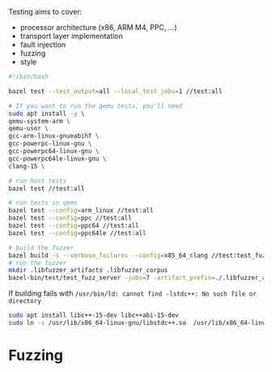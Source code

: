 
Testing aims to cover:
- processor architecture (x86, ARM M4, PPC, ...)
- transport layer implementation
- fault injection
- fuzzing
- style


```sh
#!/bin/bash

bazel test --test_output=all --local_test_jobs=1 //test:all

# If you want to run the qemu tests, you'll need
sudo apt install -y \
qemu-system-arm \
qemu-user \
gcc-arm-linux-gnueabihf \
gcc-powerpc-linux-gnu \
gcc-powerpc64-linux-gnu \
gcc-powerpc64le-linux-gnu \
clang-15 \
```

```sh
# run host tests
bazel test //test:all

# run tests in qemu
bazel test --config=arm_linux //test:all
bazel test --config=ppc //test:all
bazel test --config=ppc64 //test:all
bazel test --config=ppc64le //test:all

# build the fuzzer
bazel build -s --verbose_failures --config=x85_64_clang //test:test_fuzz_server
# run the fuzzer
mkdir .libfuzzer_artifacts .libfuzzer_corpus
bazel-bin/test/test_fuzz_server -jobs=7 -artifact_prefix=./.libfuzzer_artifacts/ .libfuzzer_corpus
```

If building fails with `/usr/bin/ld: cannot find -lstdc++: No such file or directory`

```sh
sudo apt install libc++-15-dev libc++abi-15-dev
sudo ln -s /usr/lib/x86_64-linux-gnu/libstdc++.so  /usr/lib/x86_64-linux-gnu/libstdc++.so.6.0.30
```

# Fuzzing